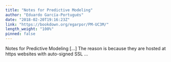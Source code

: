 ```yaml
---
title: "Notes for Predictive Modeling"
author: "Eduardo García-Portugués"
date: "2018-02-20T19:16:23Z"
link: "https://bookdown.org/egarpor/PM-UC3M/"
length_weight: "100%"
pinned: false
---
```


Notes for Predictive Modeling [...] The reason is because they are hosted at https websites with auto-signed SSL ...
